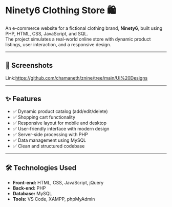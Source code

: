 # Ninety6 Clothing Store 🛍️

An e-commerce website for a fictional clothing brand, **Ninety6**, built using PHP, HTML, CSS, JavaScript, and SQL. 
<br>The project simulates a real-world online store with dynamic product listings, user interaction, and a responsive design.

---

## 📸 Screenshots

Link:https://github.com/chamaneth/znine/tree/main/UI%20Designs

---

## ✨ Features

- ✅ Dynamic product catalog (add/edit/delete)
- ✅ Shopping cart functionality
- ✅ Responsive layout for mobile and desktop
- ✅ User-friendly interface with modern design
- ✅ Server-side processing with PHP
- ✅ Data management using MySQL
- ✅ Clean and structured codebase

---

## 🛠️ Technologies Used

- **Front-end:** HTML, CSS, JavaScript, jQuery
- **Back-end:** PHP
- **Database:** MySQL
- **Tools:** VS Code, XAMPP, phpMyAdmin



